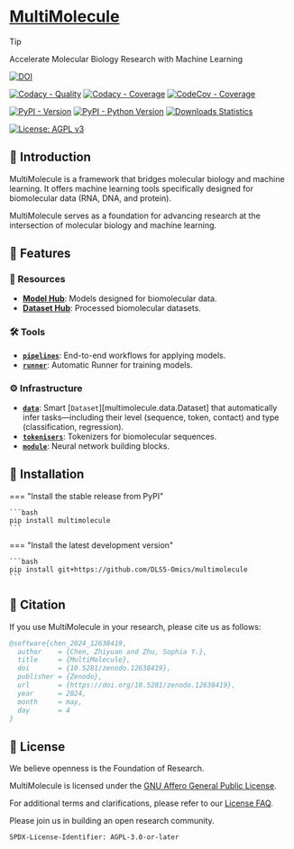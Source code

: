 # [MultiMolecule](https://multimolecule.danling.org)

> [!TIP]
> Accelerate Molecular Biology Research with Machine Learning

[![DOI](https://zenodo.org/badge/DOI/10.5281/zenodo.15119050.svg)](https://doi.org/10.5281/zenodo.15119050)

[![Codacy - Quality](https://app.codacy.com/project/badge/Grade/ad5fd8904c2e426bb0a865a9160d6c69)](https://app.codacy.com/gh/DLS5-Omics/multimolecule/dashboard?utm_source=gh&utm_medium=referral&utm_content=&utm_campaign=Badge_grade)
[![Codacy - Coverage](https://app.codacy.com/project/badge/Coverage/ad5fd8904c2e426bb0a865a9160d6c69)](https://app.codacy.com/gh/DLS5-Omics/multimolecule/dashboard?utm_source=gh&utm_medium=referral&utm_content=&utm_campaign=Badge_coverage)
[![CodeCov - Coverage](https://codecov.io/gh/DLS5-Omics/multimolecule/graph/badge.svg?token=G9WGWCOFQE)](https://codecov.io/gh/DLS5-Omics/multimolecule)

[![PyPI - Version](https://img.shields.io/pypi/v/multimolecule)](https://pypi.org/project/multimolecule)
[![PyPI - Python Version](https://img.shields.io/pypi/pyversions/multimolecule)](https://pypi.org/project/multimolecule)
[![Downloads Statistics](https://static.pepy.tech/badge/multimolecule/month)](https://multimolecule.danling.org)

[![License: AGPL v3](https://img.shields.io/badge/License-AGPL%20v3-blue.svg)](https://www.gnu.org/licenses/agpl-3.0)

## 🧬 Introduction

MultiMolecule is a framework that bridges molecular biology and machine learning. It offers machine learning tools specifically designed for biomolecular data (RNA, DNA, and protein).

MultiMolecule serves as a foundation for advancing research at the intersection of molecular biology and machine learning.

## 🚀 Features

### 📑 Resources

- **[Model Hub](https://multimolecule.danling.org/models)**: Models designed for biomolecular data.
- **[Dataset Hub](https://multimolecule.danling.org/datasets)**: Processed biomolecular datasets.

### 🛠️ Tools

- **[`pipelines`](pipelines)**: End-to-end workflows for applying models.
- **[`runner`](runner)**: Automatic Runner for training models.

### ⚙️ Infrastructure

- **[`data`](data)**: Smart [`Dataset`][multimolecule.data.Dataset] that automatically infer tasks—including their level (sequence, token, contact) and type (classification, regression).
- **[`tokenisers`](tokenisers)**: Tokenizers for biomolecular sequences.
- **[`module`](module)**: Neural network building blocks.

## 🔧 Installation

=== "Install the stable release from PyPI"

    ```bash
    pip install multimolecule
    ```

=== "Install the latest development version"

    ```bash
    pip install git+https://github.com/DLS5-Omics/multimolecule
    ```

## 📜 Citation

If you use MultiMolecule in your research, please cite us as follows:

```bibtex
@software{chen_2024_12638419,
  author    = {Chen, Zhiyuan and Zhu, Sophia Y.},
  title     = {MultiMolecule},
  doi       = {10.5281/zenodo.12638419},
  publisher = {Zenodo},
  url       = {https://doi.org/10.5281/zenodo.12638419},
  year      = 2024,
  month     = may,
  day       = 4
}
```

## 📄 License

We believe openness is the Foundation of Research.

MultiMolecule is licensed under the [GNU Affero General Public License](license.md).

For additional terms and clarifications, please refer to our [License FAQ](license-faq.md).

Please join us in building an open research community.

`SPDX-License-Identifier: AGPL-3.0-or-later`
